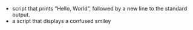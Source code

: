 - script that prints “Hello, World”, followed by a new line to the standard output.
- a script that displays a confused smiley 

